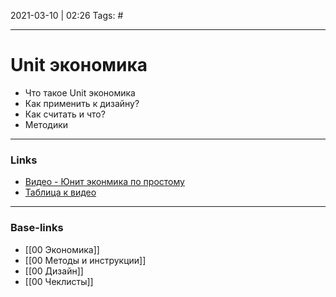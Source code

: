 2021-03-10 | 02:26
Tags: #
___

# Unit экономика
- Что такое Unit экономика
- Как применить к дизайну?
- Как считать и что?
- Методики



___
### Links
- [Видео - Юнит эконмика по простому](https://youtu.be/YMYsFCUPWd0)
- [Таблица к видео](https://docs.google.com/spreadsheets/d/1Cl6GtNnV47tyK6hJM0V9BInAu1DRIsnYrqJ0X9eOO54/edit?usp=sharing)

___
### Base-links
- [[00 Экономика]]
- [[00 Методы и инструкции]]
- [[00 Дизайн]]
- [[00 Чеклисты]]